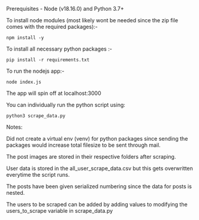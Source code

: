 Prerequisites - Node (v18.16.0) and Python 3.7+

To install node modules (most likely wont be needed since the zip file comes with the required packages):-

```npm install -y```

To install all necessary python packages :-

```pip install -r requirements.txt```

To run the nodejs app:-

```node index.js```

The app will spin off at localhost:3000

You can individually run the python script using:

```python3 scrape_data.py```


Notes:

Did not create a virtual env (venv) for python packages since sending the packages would increase total filesize to be sent through mail.

The post images are stored in their respective folders after scraping.

User data is stored in the all_user_scrape_data.csv but this gets overwritten everytime the script runs.

The posts have been given serialized numbering since the data for posts is nested.

The users to be scraped can be added by adding values to modifying the users_to_scrape variable in scrape_data.py